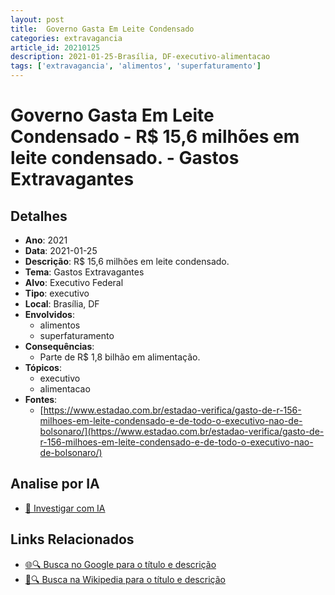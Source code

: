 ```yaml
---
layout: post
title:  Governo Gasta Em Leite Condensado
categories: extravagancia
article_id: 20210125
description: 2021-01-25-Brasília, DF-executivo-alimentacao
tags: ['extravagancia', 'alimentos', 'superfaturamento']
---
```


# Governo Gasta Em Leite Condensado - R$ 15,6 milhões em leite condensado. - Gastos Extravagantes

## Detalhes
- **Ano**: 2021
- **Data**: 2021-01-25
- **Descrição**: R$ 15,6 milhões em leite condensado.
- **Tema**: Gastos Extravagantes
- **Alvo**: Executivo Federal
- **Tipo**: executivo
- **Local**: Brasília, DF
- **Envolvidos**:
  - alimentos
  - superfaturamento
- **Consequências**:
  - Parte de R$ 1,8 bilhão em alimentação.
- **Tópicos**:
  - executivo
  - alimentacao
- **Fontes**:
  - [https://www.estadao.com.br/estadao-verifica/gasto-de-r-156-milhoes-em-leite-condensado-e-de-todo-o-executivo-nao-de-bolsonaro/](https://www.estadao.com.br/estadao-verifica/gasto-de-r-156-milhoes-em-leite-condensado-e-de-todo-o-executivo-nao-de-bolsonaro/)

## Analise por IA
- [🤖 Investigar com IA](https://www.perplexity.ai/search?q=%22gastos%20estravagantes%20departamento%20p%C3%BAblico%20Brasil%22%20Governo%20Gasta%20Em%20Leite%20Condensado%20R%24%2015%2C6%20milh%C3%B5es%20em%20leite%20condensado.%20Bras%C3%ADlia%2C%20DF%202021-01-25)

## Links Relacionados
- [🌐🔍 Busca no Google para o título e descrição](https://www.google.com/search?q=%22gastos%20estravagantes%20departamento%20p%C3%BAblico%20Brasil%22%20Governo%20Gasta%20Em%20Leite%20Condensado%20R%24%2015%2C6%20milh%C3%B5es%20em%20leite%20condensado.%20Bras%C3%ADlia%2C%20DF%202021-01-25)
- [📖🔍 Busca na Wikipedia para o título e descrição](https://pt.wikipedia.org/w/index.php?search=%22gastos%20estravagantes%20departamento%20p%C3%BAblico%20Brasil%22%20Governo%20Gasta%20Em%20Leite%20Condensado%20R%24%2015%2C6%20milh%C3%B5es%20em%20leite%20condensado.%20Bras%C3%ADlia%2C%20DF%202021-01-25)

